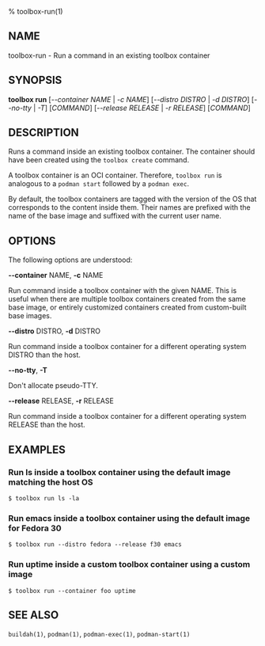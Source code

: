 % toolbox-run(1)

## NAME
toolbox\-run - Run a command in an existing toolbox container

## SYNOPSIS
**toolbox run** [*--container NAME* | *-c NAME*]
            [*--distro DISTRO* | *-d DISTRO*]
            [*--no-tty* | *-T*] [*COMMAND*]
            [*--release RELEASE* | *-r RELEASE*] [*COMMAND*]

## DESCRIPTION

Runs a command inside an existing toolbox container. The container should have
been created using the `toolbox create` command.

A toolbox container is an OCI container. Therefore, `toolbox run` is analogous
to a `podman start` followed by a `podman exec`.

By default, the toolbox containers are tagged with the version of the OS that
corresponds to the content inside them. Their names are prefixed with the name
of the base image and suffixed with the current user name.

## OPTIONS ##

The following options are understood:

**--container** NAME, **-c** NAME

Run command inside a toolbox container with the given NAME. This is useful
when there are multiple toolbox containers created from the same base image,
or entirely customized containers created from custom-built base images.

**--distro** DISTRO, **-d** DISTRO

Run command inside a toolbox container for a different operating system DISTRO
than the host.

**--no-tty**, **-T**

Don't allocate pseudo-TTY.

**--release** RELEASE, **-r** RELEASE

Run command inside a toolbox container for a different operating system
RELEASE than the host.

## EXAMPLES

### Run ls inside a toolbox container using the default image matching the host OS

```
$ toolbox run ls -la
```

### Run emacs inside a toolbox container using the default image for Fedora 30

```
$ toolbox run --distro fedora --release f30 emacs
```

### Run uptime inside a custom toolbox container using a custom image

```
$ toolbox run --container foo uptime
```

## SEE ALSO

`buildah(1)`, `podman(1)`, `podman-exec(1)`, `podman-start(1)`
